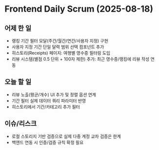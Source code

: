 # Frontend Daily Scrum (2025-08-18)

## 어제 한 일
- 랭킹 기간 필터 모달(주간/월간/연간/사용자 지정) 구현
- 사용자 지정 기간 단일 달력 범위 선택 컴포넌트 추가
- 히스토리(Receipts) 페이지: 여행별 영수증 필터링 도입
- 리뷰 시스템(별점 0.5 단위 + 100자 제한) 추가: 최근 영수증/랭킹에 리뷰 작성 연동

## 오늘 할 일
- 리뷰 노출(평균/개수) UI 추가 및 정렬 옵션 연계
- 기간 필터 실제 데이터 쿼리 파라미터 반영
- 히스토리에서 기간/카테고리 추가 필터

## 이슈/리스크
- 로컬 스토리지 기반 검증으로 실제 다중 계정 교차 검증은 한계
- 백엔드 연동 시 인증/검증 규칙 확정 필요

